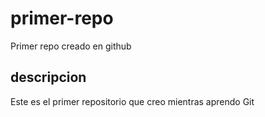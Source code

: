 # primer-repo
Primer repo creado en github

## descripcion
Este es el primer repositorio que creo mientras aprendo Git
